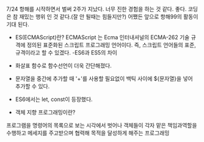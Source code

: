 7/24 항해를 시작하면서 벌써 2주가 지났다.
너무 진한 경험을 하는 것 같다. 좋다.
코딩은 참 재밌는 행위 인 것 같다.(잘 안 될때는 힘들지만?)
어쨌든 앞으로 항해99의 활동이 기대 된다.


- ES(ECMAScript)란?
ECMAScript 는 Ecma 인터내셔널의 ECMA-262 기술 규격에 정의된 표준화된 스크립트 프로그래밍 언어이다. 즉, 스크립트 언어들의 표준, 규격이라고 할 수 있겠다.
 -ES6과 ES5의 차이
- 화살표 함수로 함수선언이 더욱 간단해졌다. 
- 문자열을 중간에 추가할 때 '+'를 사용할 필요없이 백틱 사이에 ${문자열}을 넣어 추가할 수 있다.
- ES6에서는 let, const이 등장했다. 

- 객체 지향 프로그래밍이란?

프로그램을 명령어의 목록으로 보는 시각에서 벗어나
객체들이 각자 맡은 책임과역할을 수행하고 메세지를 주고받으며 협력해 목적을 달성하게 해주는 프로그래밍